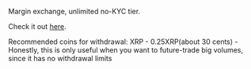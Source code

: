 Margin exchange, unlimited no-KYC tier.

Check it out [here](https://www.bybit.com/en-US?affiliate_id=19598&group_id=0&group_type=1).

Recommended coins for withdrawal: XRP - 0.25XRP(about 30 cents) - Honestly, this is only useful when you want to future-trade big volumes, since it has no withdrawal limits